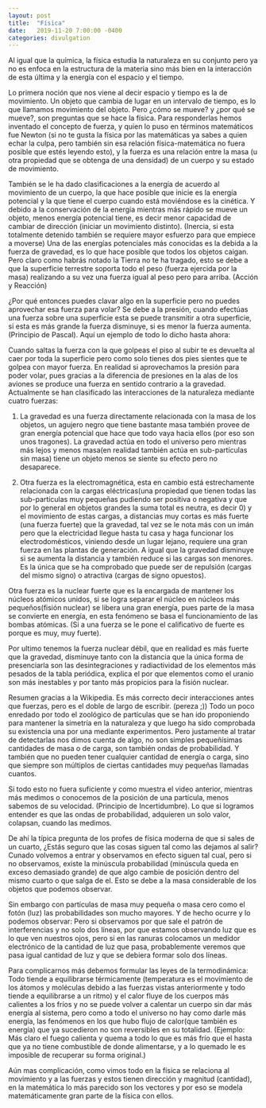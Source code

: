 ```yaml
---
layout: post
title:  "Física"
date:   2019-11-20 7:00:00 -0400
categories: divulgation
---
```


 Al igual que la química, la física estudia la naturaleza en su conjunto pero ya no es enfoca en la estructura de la materia sino más bien en la interacción de esta última y la energía con el espacio y el tiempo.

Lo primera noción que nos viene al decir espacio y tiempo es la de movimiento. Un objeto que cambia de lugar en un intervalo de tiempo, es lo que llamamos movimiento del objeto.
Pero ¿cómo se mueve? y ¿por qué se mueve?, son preguntas que se hace la física. 
Para responderlas hemos inventado el concepto de fuerza, y quien lo puso en términos matemáticos fue Newton (si no te gusta la física por las matemáticas ya sabes a quien echar la culpa, pero también sin esa relación física-matemática no fuera posible que estés leyendo esto), y la fuerza es una relación entre la masa (u otra propiedad que se obtenga de una densidad) de un cuerpo y su estado de movimiento. 

También se le ha dado clasificaciones a la energía de acuerdo al movimiento de un cuerpo, la que hace posible que inicie es la energía potencial y la que tiene el cuerpo cuando está moviéndose es la cinética.  Y debido a la conservación de la energía mientras más rápido se mueve un objeto, menos energía potencial tiene, es decir menor capacidad de cambiar de dirección (iniciar un movimiento distinto). (Inercia, si esta totalmente detenido también se requiere mayor esfuerzo para que empiece a moverse)
Una de las energías potenciales más conocidas es la debida a la fuerza de gravedad, es lo que hace posible que todos los objetos caigan. 
Pero claro como habrás notado la Tierra no te ha tragado, esto se debe a que la superficie terrestre soporta todo el peso (fuerza ejercida por la masa) realizando a su vez una fuerza igual al peso pero para arriba. (Acción y Reacción)

¿Por qué entonces puedes clavar algo en la superficie pero no puedes aprovechar esa fuerza para volar?
Se debe a la presión, cuando efectúas una fuerza sobre una superficie esta se puede transmitir a otra superficie, si esta es más grande la fuerza disminuye, si es menor la fuerza aumenta. (Principio de Pascal).
Aquí un ejemplo de todo lo dicho hasta ahora:


Cuando saltas la fuerza con la que golpeas el piso al subir te es devuelta al caer por toda la superficie pero como solo tienes dos pies sientes que te golpea con mayor fuerza. En realidad si aprovechamos la presión para poder volar, pues gracias a la diferencia de presiones en la alas de los aviones se produce una fuerza en sentido contrario a la gravedad.
Actualmente se han clasificado las interacciones de la naturaleza mediante cuatro fuerzas:
  
1. La gravedad es una fuerza directamente relacionada con la masa de los objetos, un agujero negro que tiene bastante masa también provee de gran energía potencial que hace que todo vaya hacia ellos (por eso son unos tragones). La gravedad actúa en todo el universo pero mientras más lejos y menos masa(en realidad también actúa en sub-partículas sin masa) tiene un objeto menos se siente su efecto pero no desaparece. 

2. Otra fuerza es la electromagnética, esta en cambio está estrechamente relacionada con la cargas eléctricas(una propiedad que tienen todas las sub-partículas muy pequeñas pudiendo ser positiva o negativa y que por lo general en objetos grandes la suma total es neutra, es decir 0) y el movimiento de estas cargas, a distancias muy cortas es más fuerte (una fuerza fuerte) que la gravedad, tal vez se le nota más con un imán pero que la electricidad llegue hasta tu casa y haga funcionar los electrodomésticos, viniendo desde un lugar lejano, requiere una gran fuerza en las plantas de generación. A igual que la gravedad disminuye si se aumenta la distancia y también reduce si las cargas son menores. Es la única que se ha comprobado que puede ser de repulsión (cargas del mismo signo) o atractiva (cargas de signo opuestos).

Otra fuerza es la nuclear fuerte que es la encargada de mantener los núcleos atómicos unidos, si se logra separar el núcleo en núcleos más pequeños(fisión nuclear) se libera una gran energía, pues parte de la masa se convierte en energía, en esta fenómeno se basa el funcionamiento de las bombas atómicas. (Si a una fuerza se le pone el calificativo de fuerte es porque es muy, muy fuerte). 

Por ultimo tenemos la fuerza nuclear débil, que en realidad es más fuerte que la gravedad, disminuye tanto con la distancia que la única forma de presenciarla son las desintegraciones y radiactividad de los elementos más pesados de la tabla periódica, explica el por que elementos como el uranio son más inestables y por tanto más propicios para la fisión nuclear.

Resumen gracias a la Wikipedia.
Es más correcto decir interacciones antes que fuerzas, pero es el doble de largo de escribir. (pereza ;))
Todo un poco enredado por todo el zoológico de partículas que se han ido proponiendo para mantener la simetría en la naturaleza y que luego ha sido comprobada su existencia una por una mediante experimentos. Pero justamente al tratar de detectarlas nos dimos cuenta de algo, no son simples pequeñísimas cantidades de masa o de carga, son también ondas de probabilidad. Y también que no pueden tener cualquier cantidad de energía o carga, sino que siempre son múltiplos de ciertas cantidades muy pequeñas llamadas cuantos.

Si todo esto no fuera suficiente y como muestra el video anterior, mientras más medimos o conocemos de la posición de una partícula, menos sabemos de su velocidad. (Principio de Incertidumbre). Lo que si logramos entender es que las ondas de probabilidad, adquieren un solo valor, colapsan, cuando las medimos.

De ahí la típica pregunta de los profes de física moderna de que si sales de un cuarto, ¿Estás seguro que las cosas siguen tal como las dejamos al salir? Cunado volvemos a entrar y observamos en efecto siguen tal cual, pero si no observamos, existe la minúscula probabilidad (minúscula queda en exceso demasiado grande) de que algo cambie de posición dentro del mismo cuarto o que salga de el. Esto se debe a la masa considerable de los objetos que podemos observar.

Sin embargo con partículas de masa muy pequeña o masa cero como el fotón (luz) las probabilidades son mucho mayores. Y de hecho ocurre y lo podemos observar:
Pero si observamos por que sale el patrón de interferencias y no solo dos líneas, por que estamos observando luz que es lo que ven nuestros ojos, pero si en las ranuras colocamos un medidor electrónico de la cantidad de luz que pasa, probablemente veremos que pasa igual cantidad de luz y que se debiera formar solo dos líneas.

Para complicarnos más debemos formular las leyes de la termodinámica: Todo tiende a equilibrarse térmicamente (temperatura es el movimiento de los átomos y moléculas debido a las fuerzas vistas anteriormente y todo tiende a equilibrarse a un ritmo)  y el calor fluye de los cuerpos más calientes a los fríos y no se puede volver a calentar un cuerpo sin dar más energía al sistema, pero como a todo el universo no hay como darle más energía, las fenómenos en los que hubo flujo de calor(que también es energía) que ya sucedieron no son reversibles en   su totalidad. (Ejemplo: Más claro el fuego calienta y quema  a todo lo que es más frío que el hasta que ya no tiene combustible de donde alimentarse, y a lo quemado le es imposible de recuperar su forma original.)

Aún mas complicación, como vimos todo en la física se relaciona al movimiento y a las fuerzas y estos tienen dirección y magnitud (cantidad), en la matemática lo más parecido son los vectores y por eso se modela matemáticamente gran parte de la física con ellos. 

